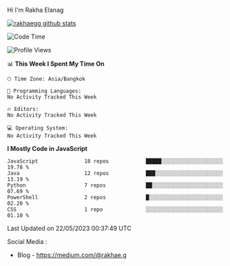 Hi I'm Rakha Elanag


[![rakhaegg github stats](https://github-readme-stats.vercel.app/api?username=rakhaegg)](https://github.com/rakhaegg/rakhaegg)




<!--START_SECTION:waka-->
![Code Time](http://img.shields.io/badge/Code%20Time-1%2C200%20hrs%2010%20mins-blue)

![Profile Views](http://img.shields.io/badge/Profile%20Views-0-blue)

📊 **This Week I Spent My Time On** 

```text
🕑︎ Time Zone: Asia/Bangkok

💬 Programming Languages: 
No Activity Tracked This Week

🔥 Editors: 
No Activity Tracked This Week

💻 Operating System: 
No Activity Tracked This Week
```

**I Mostly Code in JavaScript** 

```text
JavaScript               18 repos            █████░░░░░░░░░░░░░░░░░░░░   19.78 % 
Java                     12 repos            ███░░░░░░░░░░░░░░░░░░░░░░   13.19 % 
Python                   7 repos             ██░░░░░░░░░░░░░░░░░░░░░░░   07.69 % 
PowerShell               2 repos             █░░░░░░░░░░░░░░░░░░░░░░░░   02.20 % 
CSS                      1 repo              ░░░░░░░░░░░░░░░░░░░░░░░░░   01.10 % 
```




 Last Updated on 22/05/2023 00:37:49 UTC
<!--END_SECTION:waka-->

Social Media : 
- Blog - https://medium.com/@rakhae.g
